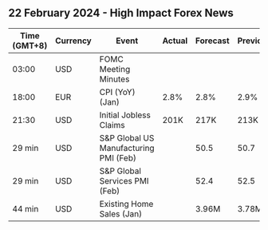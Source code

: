 ## 22 February 2024 - High Impact Forex News

| Time (GMT+8) | Currency | Event | Actual | Forecast | Previous |
|------|----------|-------|--------|----------|----------|
| 03:00 | USD | FOMC Meeting Minutes |  |  |  |
| 18:00 | EUR | CPI (YoY) (Jan) | 2.8% | 2.8% | 2.9% |
| 21:30 | USD | Initial Jobless Claims | 201K | 217K | 213K |
| 29 min | USD | S&P Global US Manufacturing PMI (Feb) |  | 50.5 | 50.7 |
| 29 min | USD | S&P Global Services PMI (Feb) |  | 52.4 | 52.5 |
| 44 min | USD | Existing Home Sales (Jan) |  | 3.96M | 3.78M |
